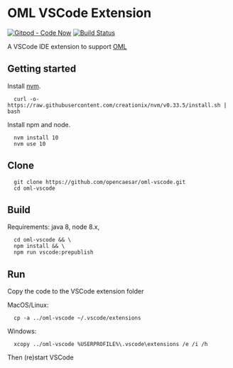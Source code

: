 # OML VSCode Extension

[![Gitpod - Code Now](https://img.shields.io/badge/Gitpod-code%20now-blue.svg?longCache=true)](https://gitpod.io#https://github.com/opencaesar/oml-vscode)
[![Build Status](https://travis-ci.org/opencaesar/oml-vscode.svg?branch=master)](https://travis-ci.org/opencaesar/oml-vscode)

A VSCode IDE extension to support [OML](https://opencaesar.github.io/oml-spec)

## Getting started

Install [nvm](https://github.com/creationix/nvm#install-script).

```shell
  curl -o- https://raw.githubusercontent.com/creationix/nvm/v0.33.5/install.sh | bash
```

Install npm and node.

```shell
  nvm install 10
  nvm use 10
```

## Clone
```shell
  git clone https://github.com/opencaesar/oml-vscode.git
  cd oml-vscode
```
      
## Build
Requirements: java 8, node 8.x, 
```shell
  cd oml-vscode && \
  npm install && \
  npm run vscode:prepublish
```

## Run
Copy the code to the VSCode extension folder

MacOS/Linux:
```shell
  cp -a ../oml-vscode ~/.vscode/extensions
```
Windows:
```shell
  xcopy ../oml-vscode %USERPROFILE%\.vscode\extensions /e /i /h
```

Then (re)start VSCode
